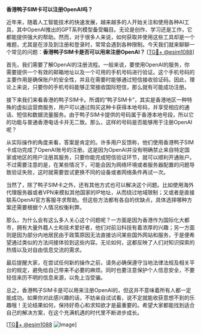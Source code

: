 **香港鸭子SIM卡可以注册OpenAI吗？**

近年来，随着人工智能技术的快速发展，越来越多的人开始关注和使用各种AI工具，其中OpenAI推出的GPT系列模型备受瞩目。无论是创作、学习还是工作，它都能提供强大的帮助。然而，对于很多人来说，如何获取并使用这些工具却是一个难题，尤其是在涉及到注册和登录时，常常会遇到各种限制。今天我们就来聊聊一个常见的问题：**香港鸭子SIM卡是否可以用来注册OpenAI？** [[TG💪+ @esim1088](https://t.me/s/esim1088)]

首先，我们需要了解OpenAI的注册流程。一般来说，要使用OpenAI的服务，你需要提供一个有效的邮箱地址以及一个可用的手机号码进行验证。这个手机号码的主要作用是确保账户的安全性，并且在需要时能够通过短信接收验证码。因此，理论上来说，只要你的手机号码能够正常接收国际短信，那么就有可能成功注册。

接下来我们来看香港的鸭子SIM卡。所谓的“鸭子SIM卡”，其实是香港地区一种特殊的虚拟运营商服务，用户可以通过购买这种卡获得本地号码，并享受相应的通话、短信和数据流量服务。由于鸭子SIM卡提供的号码属于香港本地号段，所以它的功能与普通香港电话卡并无二致。那么，这样的号码是否能够用于注册OpenAI呢？

从实际操作的角度来看，答案是肯定的。许多用户反馈称，他们使用香港鸭子SIM卡成功完成了OpenAI账号的注册。这是因为OpenAI并没有明确禁止来自特定国家或地区的用户注册其服务，只要你能完成短信验证环节，就可以顺利开通账户。不过需要注意的是，在某些情况下，可能会因为网络环境或者服务器配置的问题导致验证失败，这时就需要尝试更换不同的设备或者网络条件再试一次。

当然了，除了鸭子SIM卡之外，还有其他方式也可以解决这个问题。比如使用海外代理服务器或者VPN来模拟其他国家的IP地址，从而绕过地域限制；又或者是直接联系OpenAI官方客服寻求帮助。但这些方法都有各自的优缺点，具体选择哪种方案还需要根据个人情况权衡利弊。

那么，为什么会有这么多人关心这个问题呢？一方面是因为香港作为国际化大都市，拥有大量外籍人士和技术爱好者，他们对前沿科技有着浓厚的兴趣；另一方面则是因为部分内地居民由于政策原因无法直接访问某些国外网站和服务，于是便希望通过类似的方法间接体验到这些内容。无论如何，这都反映了人们对知识探索的热情以及对自由信息交流的需求。

最后提醒大家，在尝试任何新的操作之前，请务必确保遵守当地法律法规及相关平台的规定，避免给自己带来不必要的麻烦。同时也要注意保护个人信息安全，不要轻信来历不明的信息来源，以免上当受骗。

总之，香港鸭子SIM卡是可以用来注册OpenAI的，但这并不意味着所有人都一定能成功。如果你对此感兴趣的话，不妨亲自试试看，说不定就能收获意想不到的乐趣哦！无论结果如何，保持好奇心和求知欲才是最重要的。希望大家都能找到适合自己的解决方案，在这个充满机遇的时代里不断进步成长。

[[TG💪+ @esim1088](https://t.me/s/esim1088) ![Image](https://i.postimg.cc/4NQfJmqS/Snipaste-2025-05-13-00-14-12.png)]